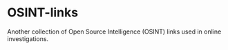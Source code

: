 # OSINT-links
 Another collection of Open Source Intelligence (OSINT) links used in online investigations.
